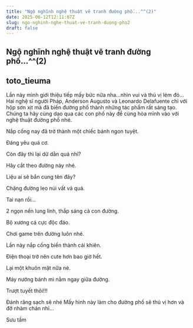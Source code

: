 ```yaml
---
title: "Ngộ nghĩnh nghệ thuật vẽ tranh đường phố...^^(2)"
date: 2025-06-12T12:11:07Z
slug: ngo-nghinh-nghe-thuat-ve-tranh-duong-pho2
draft: false
---
```


## Ngộ nghĩnh nghệ thuật vẽ tranh đường phố...^^(2)

## toto_tieuma

Lần này mình giới thiệu tiếp mấy bức nữa nha...nhìn vui và thú vị lém đó...
Hai nghệ sĩ người Pháp, Anderson Augusto và Leonardo Delafuente chỉ với hộp sơn xịt mà đã biến đường phố thành những tác phẩm rất sáng tạo. Chúng ta hãy cùng dạo qua các con phố này để cùng hòa mình vào với nghệ thuật đường phố nhé.
>
Nắp cống nay đã trở thành một chiếc bánh ngon tuyệt.  


Đáng yêu quá cơ.  



Còn đây thì lại dữ dằn quá nhỉ?  


Hãy cắt theo đường này nhé.  



Liệu ai sẽ bắn cung tên đây?  


Chặng đường leo núi vất vả quá.  


Tai nạn rồi...  


2 ngọn nến lung linh, thắp sáng cả con đường.  





Bộ xương cá cực độc đáo.  


Chơi game trên đường luôn nhé.  


Lần này nắp cống biến thành cái khiên.  


Điện thoại trở nên cute hơn bao giờ hết.  


Lại một khuôn mặt nữa nè.  


Máy nướng bánh mì nằm ngay giữa đường.  


Trượt tuyết thôi!!!  



Đánh răng sạch sẽ nhé
Mấy hình này làm cho đường phố sẽ thú vị hơn và đỡ nhàm chán nhỉ...
 
Sưu tầm